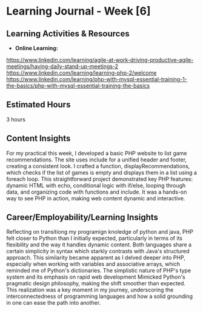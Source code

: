 # Learning Journal - Week [6]

## Learning Activities & Resources

- **Online Learning:**
  
https://www.linkedin.com/learning/agile-at-work-driving-productive-agile-meetings/having-daily-stand-up-meetings-2
https://www.linkedin.com/learning/learning-php-2/welcome
https://www.linkedin.com/learning/php-with-mysql-essential-training-1-the-basics/php-with-mysql-essential-training-the-basics

## Estimated Hours

3 hours

## Content Insights

For my practical this week, I developed a basic PHP website to list game recommendations. The site uses include for a unified header and footer, creating a consistent look. I crafted a function, displayRecommendations, which checks if the list of games is empty and displays them in a list using a foreach loop. This straightforward project demonstrated key PHP features: dynamic HTML with echo, conditional logic with if/else, looping through data, and organizing code with functions and include. It was a hands-on way to see PHP in action, making web content dynamic and interactive.

## Career/Employability/Learning Insights

Reflecting on transitiong my programign knoledge of python and java, PHP felt closer to Python than I initially expected, particularly in terms of its flexibility and the way it handles dynamic content. Both languages share a certain simplicity in syntax which starkly contrasts with Java's structured approach. This similarity became apparent as I delved deeper into PHP, especially when working with variables and associative arrays, which reminded me of Python's dictionaries. The simplistic nature of PHP's type system and its emphasis on rapid web development Mimicked Python's pragmatic design philosophy, making the shift smoother than expected. This realization was a key moment in my journey, underscoring the interconnectedness of programming languages and how a solid grounding in one can ease the path into another.